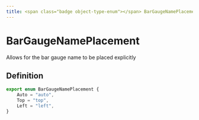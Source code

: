 ```yaml
---
title: <span class="badge object-type-enum"></span> BarGaugeNamePlacement
---
```

# <span class="badge object-type-enum"></span> BarGaugeNamePlacement

Allows for the bar gauge name to be placed explicitly

## Definition

```typescript
export enum BarGaugeNamePlacement {
	Auto = "auto",
	Top = "top",
	Left = "left",
}

```
